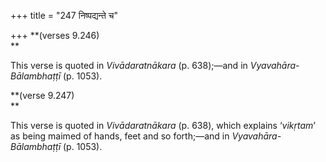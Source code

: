 +++
title = "247 निष्पद्यन्ते च"

+++
**(verses 9.246)  
**

This verse is quoted in *Vivādaratnākara* (p. 638);—and in
*Vyavahāra-Bālambhaṭṭī* (p. 1053).

**(verse 9.247)  
**

This verse is quoted in *Vivādaratnākara* (p. 638), which explains
‘*vikṛtam*’ as being maimed of hands, feet and so forth;—and in
*Vyavahāra-Bālambhaṭṭī* (p. 1053).


